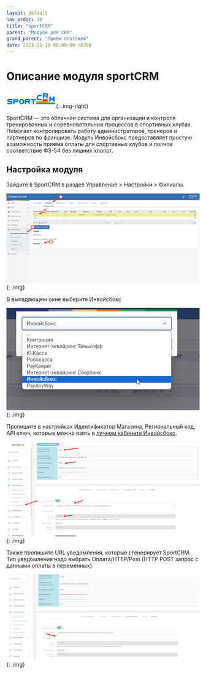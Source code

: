 ```yaml
---
layout: default
nav_order: 20
title: "sportCRM"
parent: "Модули для CRM"
grand_parent: "Приём платежей"
date: 2023-11-10 00:00:00 +0300
---
```



# Описание модуля sportCRM

![sportCRM](/assets/images/crm/sportcrm.png){: .img-right}

SportCRM — это облачная система для организации и контроля тренировочных и соревновательных процессов в спортивных клубах. Помогает контролировать работу администраторов, тренеров  и партнеров по франшизе.
Модуль Инвойсбокс предоставляет простую возможность приема оплаты для спортивных клубов и полное соответствие ФЗ-54 без лишних хлопот.

## Настройка модуля

Зайдите в SportCRM в раздел Управление > Настройки > Филиалы.

![sportCRM](/assets/images/crm/sportcrm/1.jpg){: .img}

В выпадающем окне выберите Инвойсбокс

![sportCRM](/assets/images/crm/sportcrm/2.jpg){: .img}

Пропишите в настройках Идентификатор Магазина, Региональный код, API ключ, которые можно взять в [личном кабинете Инвойсбокс](https://business.invoicebox.ru).

![sportCRM](/assets/images/crm/sportcrm/3.jpg){: .img}

Также пропишите URL уведомления, которые сгенерирует SportCRM. Тип уведомления надо выбрать Оплата/HTTP/Post (HTTP POST запрос с данными оплаты в переменных).

![sportCRM](/assets/images/crm/sportcrm/4.jpg){: .img}

